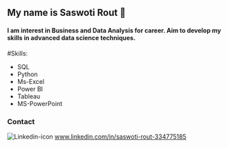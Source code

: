 ## My name is Saswoti Rout 👋

#### I am interest in Business and Data Analysis for career. Aim to develop my skills in advanced data science techniques.


#Skills:

* SQL
* Python
* Ms-Excel
* Power BI
* Tableau
* MS-PowerPoint


### Contact
![Linkedin-icon](https://user-images.githubusercontent.com/58501537/140074126-2a9c2c61-e5df-45c2-9413-ecelefd836f3.png) www.linkedin.com/in/saswoti-rout-334775185



